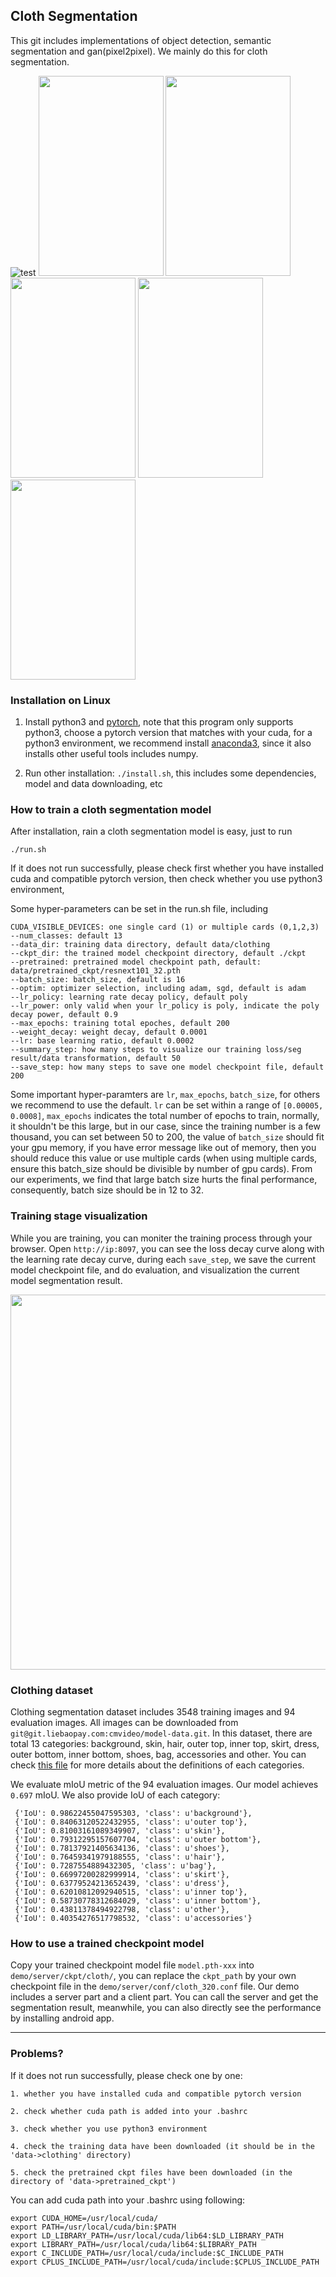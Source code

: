 ## Cloth Segmentation

This git includes implementations of object detection, semantic segmentation and gan(pixel2pixel). We mainly do this for cloth segmentation.

![test](https://github.com/allyLei/deepvision/blob/cloth/data/images/0240.jpg)
<img src="http://git.liebaopay.com/sunlei/deepvision/uploads/b260845ad7564f69621ae7291b0800fd/0240.jpg" width="200" height="320" />
<img src="http://git.liebaopay.com/sunlei/deepvision/uploads/3b453f8d1b82b9614332e1b9875ca144/0561.jpg" width="200" height="320" />
<img src="http://git.liebaopay.com/sunlei/deepvision/uploads/244256abeaf26765558783532d9ea04a/0579.jpg" width="200" height="320" />
<img src="http://git.liebaopay.com/sunlei/deepvision/uploads/bdf87075ee4a3a54bdcbf79d0e60a06f/0687.jpg" width="200" height="320" />
<img src="http://git.liebaopay.com/sunlei/deepvision/uploads/4e75ca89f5686410c07c81c22ef36f9e/0803.jpg" width="200" height="320" />

### Installation on Linux

1. Install python3 and [pytorch](http://pytorch.org/), note that this program only supports python3, choose a pytorch version that matches with your cuda, for a python3 environment, we recommend install [anaconda3](https://www.anaconda.com/), since it also installs other useful tools includes numpy.

2. Run other installation: `./install.sh`, this includes some dependencies, model and data downloading, etc


### How to train a cloth segmentation model

After installation, rain a cloth segmentation model is easy, just to run

```
./run.sh
```

If it does not run successfully, please check first whether you have installed cuda and compatible pytorch version, then check whether you use python3 environment, 


Some hyper-parameters can be set in the run.sh file, including

    CUDA_VISIBLE_DEVICES: one single card (1) or multiple cards (0,1,2,3)
    --num_classes: default 13 
    --data_dir: training data directory, default data/clothing 
    --ckpt_dir: the trained model checkpoint directory, default ./ckpt
    --pretrained: pretrained model checkpoint path, default: data/pretrained_ckpt/resnext101_32.pth 
    --batch_size: batch_size, default is 16 
    --optim: optimizer selection, including adam, sgd, default is adam
    --lr_policy: learning rate decay policy, default poly 
    --lr_power: only valid when your lr_policy is poly, indicate the poly decay power, default 0.9
    --max_epochs: training total epoches, default 200
    --weight_decay: weight decay, default 0.0001 
    --lr: base learning ratio, default 0.0002
    --summary_step: how many steps to visualize our training loss/seg result/data transformation, default 50 
    --save_step: how many steps to save one model checkpoint file, default 200


Some important hyper-paramters are `lr`, `max_epochs`, `batch_size`, for others we recommend to use the default. `lr` can be set within a range of `[0.00005, 0.0008]`, `max_epochs` indicates the total number of epochs to train, normally, it shouldn't be this large, but in our case, since the training number is a few thousand, you can set between 50 to 200, the value of `batch_size` should fit your gpu memory, if you have error message like out of memory, then you should reduce this value
or use multiple cards (when using multiple cards, ensure this batch_size should be divisible by number of gpu cards). From our experiments, we find that large batch size hurts the final performance, consequently, batch size should be in 12 to 32. 


### Training stage visualization

While you are training, you can moniter the training process through your browser. Open `http://ip:8097`, you can see the loss decay curve along with the learning rate decay curve, during each `save_step`, we save the current model checkpoint file, and do evaluation, and visualization the current model segmentation result.

<img src="http://git.liebaopay.com/sunlei/deepvision/uploads/120c64737fb317e3e68f7a8b095fdd6d/visdom.png" width="800" height="600" align=center />

### Clothing dataset

Clothing segmentation dataset includes 3548 training images and 94 evaluation images. All images can be downloaded from `git@git.liebaopay.com:cmvideo/model-data.git`. In this dataset, there are total 13 categories: background, skin, hair, outer top, inner top, skirt, dress, outer bottom, inner bottom, shoes, bag, accessories and other. You can check [this file](http://git.liebaopay.com/sunlei/deepvision/uploads/433bb23844815fa225e1ba174eb03117/%E6%9C%8D%E8%A3%85%E5%9B%BE%E7%89%87%E6%A0%87%E6%B3%A8%E6%A0%87%E7%AD%BE%E8%AF%B4%E6%98%8E-13%E7%B1%BB%E5%88%AB.pdf) for more details about the definitions of each categories.

We evaluate mIoU metric of the 94 evaluation images. Our model achieves `0.697` mIoU. We also provide IoU of each category:

```
 {'IoU': 0.98622455047595303, 'class': u'background'},
 {'IoU': 0.84063120522432955, 'class': u'outer top'},
 {'IoU': 0.81003161089349907, 'class': u'skin'},
 {'IoU': 0.79312295157607704, 'class': u'outer bottom'},
 {'IoU': 0.78137921405634136, 'class': u'shoes'},
 {'IoU': 0.76459341979188555, 'class': u'hair'},
 {'IoU': 0.7287554889432305, 'class': u'bag'},
 {'IoU': 0.66997200282999914, 'class': u'skirt'},
 {'IoU': 0.63779524213652439, 'class': u'dress'},
 {'IoU': 0.62010812092940515, 'class': u'inner top'},
 {'IoU': 0.58730778312684029, 'class': u'inner bottom'},
 {'IoU': 0.43811378494922798, 'class': u'other'},
 {'IoU': 0.40354276517798532, 'class': u'accessories'}
```

### How to use a trained checkpoint model

Copy your trained checkpoint model file `model.pth-xxx` into `demo/server/ckpt/cloth/`, you can replace the `ckpt_path` by your own checkpoint file in the `demo/server/conf/cloth_320.conf` file. Our demo includes a server part and a client part. You can call the server and get the segmentation result, meanwhile, you can also directly see the performance by installing android app.

--------

### Problems?

If it does not run successfully, please check one by one:

    1. whether you have installed cuda and compatible pytorch version

    2. check whether cuda path is added into your .bashrc
    
    3. check whether you use python3 environment 

    4. check the training data have been downloaded (it should be in the 'data->clothing' directory)

    5. check the pretrained ckpt files have been downloaded (in the directory of 'data->pretrained_ckpt')

You can add cuda path into your .bashrc using following:

```
export CUDA_HOME=/usr/local/cuda/
export PATH=/usr/local/cuda/bin:$PATH
export LD_LIBRARY_PATH=/usr/local/cuda/lib64:$LD_LIBRARY_PATH
export LIBRARY_PATH=/usr/local/cuda/lib64:$LIBRARY_PATH
export C_INCLUDE_PATH=/usr/local/cuda/include:$C_INCLUDE_PATH
export CPLUS_INCLUDE_PATH=/usr/local/cuda/include:$CPLUS_INCLUDE_PATH
```



